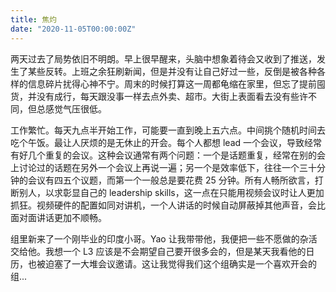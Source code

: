 ```yaml
---
title: 焦灼
date: "2020-11-05T00:00:00Z"
---
```


两天过去了局势依旧不明朗。早上很早醒来，头脑中想象着待会又收到了推送，发生了某些反转。上班之余狂刷新闻，但是并没有让自己好过一些，反倒是被各种各样的信息碎片扰得心神不宁。周末的时候打算这一周都龟缩在家里，但忘了提前囤货，并没有成行，每天跟没事一样去点外卖、超市。大街上表面看去没有些许不同，但总感觉气压很低。

工作繁忙。每天九点半开始工作，可能要一直到晚上五六点。中间挑个随机时间去吃个午饭。最让人厌烦的是无休止的开会。每个人都想 lead 一个会议，导致经常有好几个重复的会议。这种会议通常有两个问题：一个是话题重复，经常在别的会上讨论过的话题在另外一个会议上再说一遍；另一个是效率低下，往往一个三十分钟的会议有四五个议题，而第一个一般总是要花费 25 分钟。所有人畅所欲言，打断别人，以求彰显自己的 leadership skills，这一点在只能用视频会议时让人更加抓狂。视频硬件的配置如同对讲机，一个人讲话的时候自动屏蔽掉其他声音，会比面对面讲话更加不顺畅。

组里新来了一个刚毕业的印度小哥。Yao 让我带带他，我便把一些不愿做的杂活交给他。我想一个 L3 应该是不会期望自己要开很多会的，但是某天我看他的日历，也被迫塞了一大堆会议邀请。这让我觉得我们这个组确实是一个喜欢开会的组...
